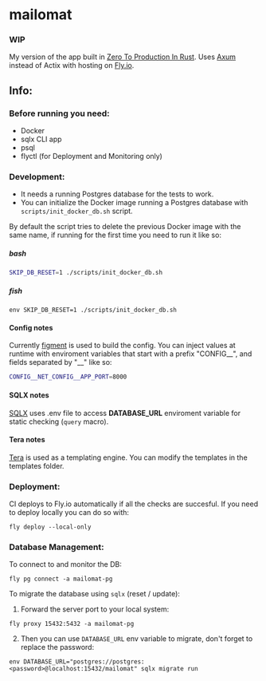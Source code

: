 # mailomat
### WIP

My version of the app built in [Zero To Production In Rust](https://www.zero2prod.com). 
Uses [Axum](https://github.com/tokio-rs/axum) instead of Actix with hosting on [Fly.io](https://fly.io/).

## Info: 

### Before running you need: 
- Docker
- sqlx CLI app
- psql
- flyctl (for Deployment and Monitoring only)

### Development: 
 - It needs a running Postgres database for the tests to work. 
 - You can initialize the Docker image running a Postgres database with `scripts/init_docker_db.sh` script.

By default the script tries to delete the previous Docker image with the same name, 
if running for the first time you need to run it like so:
##### bash
```sh
SKIP_DB_RESET=1 ./scripts/init_docker_db.sh
```
##### fish
```fish
env SKIP_DB_RESET=1 ./scripts/init_docker_db.sh
```

#### Config notes
Currently [figment](https://github.com/SergioBenitez/Figment) is used to build the config. You can inject values at runtime with enviroment variables
that start with a prefix "CONFIG__", and fields separated by "__" like so:
```sh 
CONFIG__NET_CONFIG__APP_PORT=8000
```

#### SQLX notes
[SQLX](https://github.com/launchbadge/sqlx) uses .env file to access **DATABASE_URL** enviroment variable for static checking (`query` macro).

#### Tera notes
[Tera](https://keats.github.io/tera/) is used as a templating engine. You can modify the templates in the templates folder.


### Deployment: 
CI deploys to Fly.io automatically if all the checks are succesful.
If you need to deploy locally you can do so with:
```fish
fly deploy --local-only
```

### Database Management: 
To connect to and monitor the DB:
```fish
fly pg connect -a mailomat-pg
```

To migrate the database using `sqlx` (reset / update):
1. Forward the server port to your local system: 
```fish
fly proxy 15432:5432 -a mailomat-pg
```
2. Then you can use `DATABASE_URL` env variable to migrate, don't forget to replace the password:
```fish
env DATABASE_URL="postgres://postgres:<password>@localhost:15432/mailomat" sqlx migrate run
```
